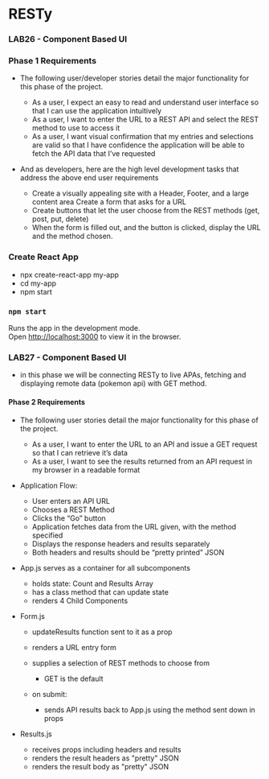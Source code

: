 # RESTy
### LAB26 - Component Based UI

### Phase 1 Requirements

- The following user/developer stories detail the major functionality for this phase of the project.

   - As a user, I expect an easy to read and understand user interface so that I can use the application intuitively
   - As a user, I want to enter the URL to a REST API and select the REST method to use to access it
   - As a user, I want visual confirmation that my entries and selections are valid so that I have confidence the application will be able to fetch the API data that I’ve requested
- And as developers, here are the high level development tasks that address the above end user requirements

  - Create a visually appealing site with a Header, Footer, and a large content area
Create a form that asks for a URL
   - Create buttons that let the user choose from the REST methods (get, post, put, delete)
   - When the form is filled out, and the button is clicked, display the URL and the method chosen.

### Create React App

- npx create-react-app my-app
- cd my-app
- npm start

### `npm start`

Runs the app in the development mode.\
Open [http://localhost:3000](http://localhost:3000) to view it in the browser.


### LAB27 - Component Based UI

- in this phase we will be connecting RESTy to live APAs, fetching and displaying remote data (pokemon api) with GET method.

#### Phase 2 Requirements
- The following user stories detail the major functionality for this phase of the project.

  - As a user, I want to enter the URL to an API and issue a GET request so that I can retrieve it’s data
   - As a user, I want to see the results returned from an API request in my browser in a readable format
- Application Flow:

   - User enters an API URL
   - Chooses a REST Method
   - Clicks the “Go” button
    - Application fetches data from the URL given, with the method specified
   - Displays the response headers and results separately
   - Both headers and results should be “pretty printed” JSON

- App.js serves as a container for all subcomponents
     - holds state: Count and Results Array
     - has a class method that can update state
     - renders 4 Child Components
- Form.js

    - updateResults function sent to it as a prop
    - renders a URL entry form
    - supplies a selection of REST methods to choose from
       - GET is the default
    - on submit:

      - sends API results back to App.js using the method sent down in props
-  Results.js 
    - receives props including headers and results
   - renders the result headers as "pretty" JSON
    - renders the result body as "pretty" JSON

